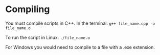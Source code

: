 # Compiling

You must compile scripts in C++. In the terminal: `g++ file_name.cpp -o file_name.o`

To run the script in Linux: `./file_name.o`

For Windows you would need to compile to a file with a .exe extension.
